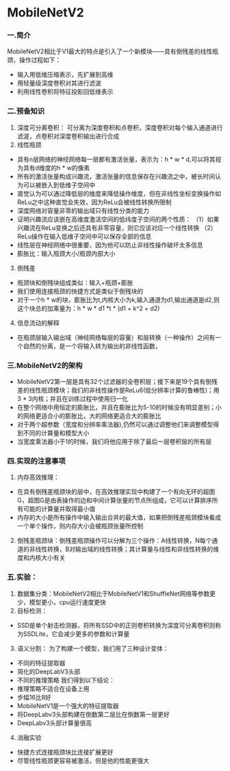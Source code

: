 # MobileNetV2
### 一.简介
MobileNetV2相比于V1最大的特点是引入了一个新模块——具有倒残差的线性瓶颈，操作过程如下：
* 输入用低维压缩表示，先扩展到高维
* 用轻量级深度卷积对其进行滤波
* 利用线性卷积将特征投影回低维表示
### 二.预备知识
1. 深度可分离卷积：
可分离为深度卷积和点卷积，深度卷积对每个输入通道进行滤波，点卷积对深度卷积输出进行合成
2. 线性瓶颈
* 具有n层网络的神经网络每一层都有激活张量，表示为：h * w * d,可以将其视为具有d维度的h * w的像素
* 所有的激活张量构成兴趣流，激活张量的信息保存在兴趣流之中，被长时间认为可以被嵌入到低维子空间中
* 直觉认为可以通过降低层的维度来降低操作维度，但在非线性坐标变换操作如ReLu之中这种直觉会失效，因为ReLu会被线性转换所限制
* 深度网络对容量非零的输出域只有线性分类的能力
* 证明兴趣流应该嵌在高维度激活空间的低纬度子空间的两个性质：
（1）如果兴趣流在ReLu变换之后还具有非零容量，则它应该对应一个线性转换
（2）ReLu操作在输入低维子空间中可以保存全部的信息
* 线性层在神经网络中很重要，因为他可以防止非线性操作破坏太多信息
* 膨胀比：输入瓶颈大小/瓶颈内部大小
3. 倒残差
* 瓶颈块和倒残块组成类似：输入+瓶颈+膨胀
* 我们使用连接瓶颈的快捷方式是类似于倒残块的
* 对于一个h * w的块，膨胀比为t,内核大小为k,输入通道为d1,输出通道是d2,则这个块总的加乘量为：h * w * d1 *t * (d1 + k^2 + d2)
4. 信息流动的解释
* 在瓶颈层输入输出域（神经网络每层的容量）和层转换（一种操作）之间有一个自然的分离，是一个将输入转为输出的非线性函数，
### 三.MobileNetV2的架构
* MobileNetV2第一层是具有32个过滤器的全卷积层；接下来是19个具有倒残差的线性瓶颈模块；我们的非线性操作是ReLu6(低分辨率计算的鲁棒性)；用3 * 3内核；并且在训练过程中使用归一化
* 在整个网络中用恒定的膨胀比，并且在膨胀比为5-10的时候没有明显差别；小的网络更适合小的膨胀比，大的网络更适合大的膨胀比
* 对于两个超参数（宽度和分辨率乘法器),仍然可以通过调整他们来调整模型得到不同的计算量和模型大小
* 当宽度乘法器小于1的时候，我们将他应用于除了最后一层卷积层的所有层
### 四.实现的注意事项
1. 内存高效推理：
* 在具有倒残差瓶颈块的层中，在高效推理实现中构建了一个有向无环的超图G，超图G是由表操作的边和中间计算张量的节点所组成，它可以计算排序所有可能的计算量并取得最小值
* 内存的大小是所有操作中输入输出合并的最大值，如果把倒残差瓶颈模块看成一个单个操作，则内存大小会被瓶颈张量所控制
2. 倒残差瓶颈块：倒残差瓶颈操作可以分解为三个操作：A线性转换，N每个通道的非线性转换，B对输出域的线性转换；其计算量与线性和非线性转换的维度和内核大小有关
### 五.实验：
1. 数据集分类：MobileNetV2相比于MobileNetV1和ShuffleNet网络等参数更少，模型更小，cpu运行速度更快
2. 目标检测：
* SSD是单个射击检测器，将所有SSD中的正则卷积转换为深度可分离卷积则称为SSDLite，它会减少更多的参数和计算量
3. 语义分割：
为了构建一个模型，我们用了三种设计变体：
* 不同的特征提取器
* 简化的DeepLabV3头部
* 不同的推理策略
我们得到以下结论：
* 推理策略不适合在设备上用
* 步幅16比8好
* MobileNetV1是一个强大的特征提取器
* 将DeepLabv3头部构建在倒数第二层比在倒数第一层更好
* DeepLabv3头部计算量很高
4. 消融实验
* 快捷方式连接瓶颈块比连接扩展更好
* 尽管线性瓶颈更容易被激活，但是他的性能更强大 


































